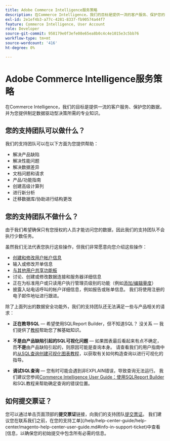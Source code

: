 ```yaml
---
title: Adobe Commerce Intelligence服务策略
description: 在Commerce Intelligence，我们的目标是提供一流的客户服务、保护您的数据，并为您提供制定数据驱动型决策所需的专业知识。
exl-id: 2e1ef4b3-a77c-4281-8337-fb90574a44f7
feature: Commerce Intelligence, User Account
role: Developer
source-git-commit: 958179e0f3efe08e65ea8b0c4c4e1015e3c5bb76
workflow-type: tm+mt
source-wordcount: '416'
ht-degree: 0%

---
```


# Adobe Commerce Intelligence服务策略

在Commerce Intelligence，我们的目标是提供一流的客户服务、保护您的数据，并为您提供制定数据驱动型决策所需的专业知识。

## 您的支持团队可以做什么？

我们的支持团队可以在以下方面为您提供帮助：

* 解决产品缺陷
* 解决性能问题
* 解决数据差异
* 文档问题和请求
* 产品/功能指南
* 创建高级计算列
* 进行新分析
* 迁移数据库/协助进行结构更改

## 您的支持团队不做什么？

由于我们希望确保只有您授权的人员才能访问您的数据，因此我们的支持团队不会执行少数任务。

虽然我们无法代表您执行这些操作，但我们非常愿意向您介绍这些操作：

* [创建和修改用户帐户信息](/docs/commerce-business-intelligence/mbi/administrator/user-mgmt/user-management.html)
* 输入或修改开单信息
* [与其他用户共享功能板](/docs/commerce-business-intelligence/mbi/build/dashboards/share-dashboard-with-users.html?lang=en)
* 讨论、创建或修改数据连接和服务器详细信息
* 正在为标准用户或只读用户执行管理员级别的功能（例如[添加/编辑量度](/docs/commerce-business-intelligence/mbi/build/reports/ess-manage-data-metrics.html)）
* 披露入站电话呼叫的帐户详细信息，例如报告或账单信息。 我们将使用注册的电子邮件地址进行跟进。

除了上面列出的数据安全功能外，我们的支持团队还无法满足一些与产品相关的请求：

* **正在教导SQL** — 希望使用SQLReport Builder，但不知道SQL？ 没关系 — 我们提供了[教程](/docs/commerce-business-intelligence/mbi/analyze/sql/sql-rpt-bldr.html)帮助您了解基础知识。

* **不是由产品缺陷引起的SQL可视化问题** — 如果图表最后看起来有点不确定，而&#x200B;**不是**&#x200B;由产品缺陷引起的，则原因可能是查询本身。 请查看我们的用户指南中的[从SQL查询创建可视化图表教程](/docs/commerce-business-intelligence/mbi/tutorials/create-visuals-from-sql.html)，以获取有关如何构造查询以进行可视化的指导。
* **调试SQL查询** — 您有时可能会遇到非EXPLAIN错误，导致查询无法运行。 我们建议您参阅[Commerce Intelligence User Guide：使用SQLReport Builder](/docs/commerce-business-intelligence/mbi/analyze/sql/sql-rpt-bldr.html)和SQL教程来帮助确定查询的错误位置。

## 如何提交票证？

您可以通过单击页面顶部的&#x200B;**提交票证**&#x200B;链接，向我们的支持团队[提交票证](/help/help-center-guide/help-center/magento-help-center-user-guide.md#submit-ticket)。 我们建议您在联系我们之前，在您的支持工单](/help/help-center-guide/help-center/magento-help-center-user-guide.md#info-in-support-ticket)中查看[信息，以确保您的初始提交中包含所有必需的信息。
